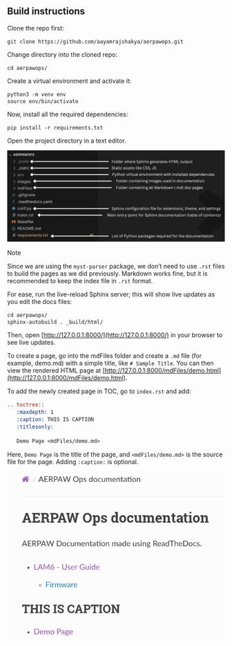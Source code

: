 ## Build instructions

Clone the repo first:
```console
git clone https://github.com/aayamrajshakya/aerpawops.git
```

Change directory into the cloned repo:
```console
cd aerpawops/
```

Create a virtual environment and activate it:
```console
python3 -m venv env
source env/bin/activate
```

Now, install all the required dependencies:
```console
pip install -r requirements.txt
```

Open the project directory in a text editor.

![](images/readme1.png)

> [!NOTE]
> Since we are using the `myst-parser` package, we don’t need to use `.rst` files to build the pages as we did previously. Markdown works fine, but it is recommended to keep the index file in `.rst` format.

For ease, run the live-reload Sphinx server; this will show live updates as you edit the docs files:
```console
cd aerpawops/
sphinx-autobuild . _build/html/
```

Then, open [http://127.0.0.1:8000/](http://127.0.0.1:8000/) in your browser to see live updates.

To create a page, go into the mdFiles folder and create a `.md` file (for example, demo.md) with a simple title, like `# Sample Title`. You can then view the rendered HTML page at [http://127.0.0.1:8000/mdFiles/demo.html](http://127.0.0.1:8000/mdFiles/demo.html).

To add the newly created page in TOC, go to `index.rst` and add:
```rst
.. toctree::
   :maxdepth: 1
   :caption: THIS IS CAPTION
   :titlesonly:

   Demo Page <mdFiles/demo.md>
```

Here, `Demo Page` is the title of the page, and `<mdFiles/demo.md>` is the source file for the page.
Adding `:caption:` is optional. 

![](images/readme2.png)

